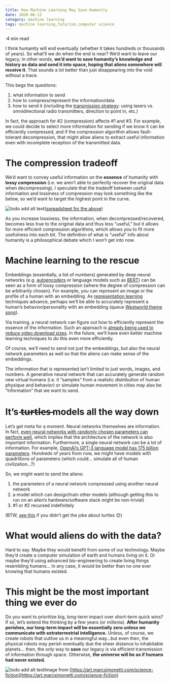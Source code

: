 ```yaml
---
title: How Machine Learning May Save Humanity
date: 2020-06-12
category: machine learning
tags: machine learning,futurism,computer science
---
```


·4 min read


I think humanity will end eventually (whether it takes hundreds or thousands of years). So what’ll we do when the end is near? We’d want to leave our legacy; in other words, **we’d want to save humanity’s knowledge and history as data and send it into space, hoping that aliens somewhere will receive it**. That sounds a lot better than just disappearing into the void without a trace.

This begs the questions:

1.  what information to send
2.  how to compress/represent the information/data
3.  how to send it (including the [transmission strategy](https://arxiv.org/pdf/1101.4968.pdf): using lasers vs. omnidirectional radio transmitters, direction to point in, etc.)

In fact, the approach for #2 (compression) affects #1 and #3. For example, we could decide to select more information for sending if we know it can be efficiently compressed, and if the compression algorithm allows fault-tolerant decompression, that might allow aliens to extract useful information even with incomplete reception of the transmitted data.

The compression tradeoff
========================

We’d want to convey useful information on the **essence** of humanity with **lossy compression** (i.e. we aren’t able to perfectly recover the original data when decompressing). I speculate that the tradeoff between useful information and lossiness of compression may look something like the below, so we’d want to target the highest point in the curve.

![todo add alt text](https://miro.medium.com/max/20000/1*peVnP6QaPft--FpKzvLveA.png)([spreadsheet for the above](https://docs.google.com/spreadsheets/d/1bvpLlxeYF_njHC4oPDhXIgC7bGO5ZLejPPKl9OxFGTw/edit#gid=0))

As you increase lossiness, the information, when decompressed/recovered, becomes less true to the original data and thus less “useful,” but it allows for more efficient compression algorithms, which allows you to fit more usefulness into each bit. The definition of what is “useful” info about humanity is a philosophical debate which I won’t get into now.

Machine learning to the rescue
==============================

Embeddings (essentially, a list of numbers) generated by deep neural networks (e.g. [autoencoders](https://medium.com/@peacej2/generating-fake-k-pop-faces-part-1-6202dc27f0eb) or language models such as [BERT](http://jalammar.github.io/illustrated-bert/)) can be seen as a form of lossy compression (where the degree of compression can be arbitrarily chosen). For example, you can represent an image or the profile of a human with an embedding. As [representation learning](https://arxiv.org/abs/1206.5538) techniques advance, perhaps we’ll be able to accurately represent a human’s behavior/personality with an embedding (queue [Westworld theme song](https://www.youtube.com/watch?v=rYelEUVQ50g)).

Via training, a neural network can figure out how to efficiently represent the essence of the information. Such an approach is [already being used to reduce video download sizes](https://www.forbes.com/sites/nvidia/2019/02/11/accelerating-the-internet-with-ai-based-media-compression/#1a6508107760). In the future, we’ll have even better machine learning techniques to do this even more efficiently.

Of course, we’ll need to send not just the embeddings, but also the neural network parameters as well so that the aliens can make sense of the embeddings.

The information that is represented isn’t limited to just words, images, and numbers. A generative neural network that can accurately generate random new virtual humans (i.e. it “samples” from a realistic distribution of human physique and behavior) or simulate human movement in cities may also be “information” that we want to send.

It’s t̶u̶r̶t̶l̶e̶s̶ models all the way down
===========================================

Let’s get meta for a moment. Neural networks themselves are information. In fact, [even neural networks with randomly chosen parameters can perform well](https://arxiv.org/abs/1906.04358), which implies that the architecture of the network is also important information. Furthermore, a single neural network can be a lot of information. For example, [OpenAI’s GPT-3 language model has 175 billion parameters](https://medium.com/@Synced/openai-unveils-175-billion-parameter-gpt-3-language-model-3d3f453124cd). Hundreds of years from now, we might have models with quadrillions of parameters (which could… simulate all of human civilization…?)

So, we might want to send the aliens:

1.  the parameters of a neural network compressed using another neural network
2.  a model which can design/train other models (although getting this to run on an alien’s hardware/software stack might be non-trivial)
3.  #1 or #2 recursed indefinitely

(BTW, [see this](https://en.wikipedia.org/wiki/Turtles_all_the_way_down) if you didn’t get the joke about turtles 😊)

What would aliens do with the data?
===================================

Hard to say. Maybe they would benefit from some of our technology. Maybe they’d create a computer simulation of earth and humans living on it. Or maybe they’d using advanced bio-engineering to create living things resembling humans… In any case, it would be better than no one ever knowing that humans existed.

This might be the most important thing we ever do
=================================================

Do you want to prioritize big, long-term impact over short-term quick wins? If so, let’s extend the thinking by a few years (or millenia). **After humanity perishes, our long-term impact will be essentially zero unless we communicate with extraterrestrial intelligence.** Unless, of course, we create robots that outlive us in a meaningful way…but even then, the physical robots may perish eventually due the sheer distance to inhabitable planets… then, the only way to **save** our legacy is via efficient transmission of information through space. Otherwise, **the universe will be as if humans had never existed.**

![todo add alt text](https://miro.medium.com/max/20000/1*7y_jTOIX7frtWVz5iSoBPQ.png)Image from [https://art.marcsimonetti.com/science-fiction](https://art.marcsimonetti.com/science-fiction)